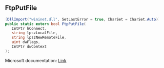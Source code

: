 ## FtpPutFile

```csharp
[DllImport("wininet.dll", SetLastError = true, CharSet = CharSet.Auto)]
public static extern bool FtpPutFile(
   IntPtr hConnect,
   string lpszLocalFile,
   string lpszNewRemoteFile,
   uint dwFlags,
   IntPtr dwContext
);
```

Microsoft documentation: [Link](https://docs.microsoft.com/en-us/windows/win32/api/wininet/nf-wininet-ftpputfilea)
